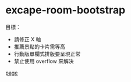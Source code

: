 # excape-room-bootstrap
目標：
+ 請修正 X 軸
+ 推薦景點的卡片需等高
+ 行動版單欄式排版要呈現正常
+ 禁止使用 overflow 來解決

[page](https://irenelee18.github.io/excape-room-bootstrap/)
